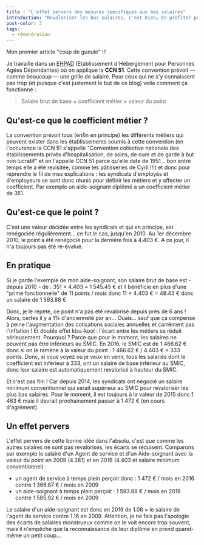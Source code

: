 ```yaml
---
title : "L'effet pervers des mesures spécifiques aux bas salaires"
introduction: "Revaloriser les bas salaires, c'est bien… En profiter pour ne pas dévaloriser dans le process les autres diplômes, ce serait mieux !"
post-color: 3
tags:
  - rémunération
---
```


Mon premier article "coup de gueule" !!!

Je travaille dans un <abbr title="Etablissement d'Hébergement pour Personnes Agées Dépendantes">EHPAD</abbr> (Etablissement d'Hébergement pour Personnes Agées Dépendantes) où on applique la **CCN 51**. Cette convention prévoit — comme beaucoup — une grille de salaire. Pour ceux qui ne s'y connaissent pas trop (et puisque c'est justement le but de ce blog) voila comment ça fonctionne :

> Salaire brut de base = coefficient métier &times; valeur du point

## Qu'est-ce que le coefficient métier ?

La convention prévoit tous (enfin en principe) les différents métiers qui peuvent exister dans les établissements soumis à cette convention (en l'occurence la CCN 51 s'appelle "Convention collective nationale des établissements privés d'hospitalisation, de soins, de cure et de garde à but non lucratif" et on l'appelle CCN 51 parce qu'elle date de 1951... bon entre temps elle a été revisitée, comme les pâtisseries de Cyril !!!) et donc pour reprendre le fil de mes explications : les syndicats d'employés et d'employeurs se sont donc réunis pour définir les métiers et y affecter un coefficient. Par exemple un aide-soignant diplômé a un coefficient métier de 351.

## Qu'est-ce que le point ?

C'est une valeur décidée entre les syndicats et qui en principe, est renégociée régulièrement... ce fut le cas, jusqu'en 2010. Au 1er décembre 2010, le point a été renégocié pour la dernière fois à 4.403 €. A ce jour, il n'a toujours pas été ré-évalué.

## En pratique

Si je garde l'exemple de mon aide-soignant, son salaire brut de base est - depuis 2010 - de : 351 &times; 4.403 = 1 545.45 € et il bénéficie en plus d'une "prime fonctionnelle" de 11 points / mois donc 11 &times; 4.403 € = 48.43 € donc un salaire de 1 593.88 €

Donc, je le répète, ce point n'a pas été revalorisé depuis près de 6 ans ! Alors, certes il y a 1% d'ancienneté par an... Ouais... sauf que ça compense à peine l'augmentation des cotisations sociales annuelles et carrément pas l'inflation ! Et double effet kiss-kool : l'écart entre les métiers se réduit sérieusement. Pourquoi ? Parce que pour le moment, les salaires ne peuvent pas être inférieurs au SMIC. En 2016, le SMIC est de 1 466.62 € donc si on le ramène à la valeur du point : 1 466.62 € / 4.403 € = 333 points. Donc, si vous voyez où je veux en venir, tous les salariés dont le coefficient est inférieur à 333, ont un salaire de base inférieur au SMIC, donc leur salaire est automatiquement revalorisé à hauteur du SMIC.

Et c'est pas fini ! Car depuis 2014, les syndicats ont négocié un salaire minimum conventionnel qui serait supérieur au SMIC pour revaloriser les plus bas salaires. Pour le moment, il est toujours à la valeur de 2015 donc 1 463 € mais il devrait prochainement passer à 1 472 € (en cours d'agrément).

## Un effet pervers

L'effet pervers de cette bonne idée dans l'absolu, c'est que comme les autres salaires ne sont pas revalorisés, les écarts se réduisent. Comparons par exemple le salaire d'un Agent de service et d'un Aide-soignant avec la valeur du point en 2009 (4.381) et en 2016 (4.403 et salaire minimum conventionnel)  :

 - un agent de service à temps plein perçoit donc : 1 472 € / mois en 2016 contre 1 366.87 € / mois en 2009
 - un aide-soignant à temps plein perçoit : 1 593.88 € / mois en 2016 contre  1 585.92 € / mois en 2009

Le salaire d'un aide-soignant est donc en 2016 de 1.08 &times; le salaire de l'agent de service contre 1.16 en 2009. Attention, je ne fais pas l'apologie des écarts de salaires monstrueux comme on le voit encore trop souvent, mais il n'empêche que la reconnaissance de leur diplôme en prend quand-même un petit coup...
